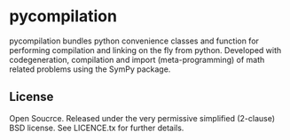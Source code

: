 pycompilation
=========

pycompilation bundles python convenience classes and function for performing compilation
and linking on the fly from python. Developed with codegeneration, compilation and
import (meta-programming) of math related problems using the SymPy package.

## License
Open Soucrce. Released under the very permissive simplified (2-clause) BSD license. See LICENCE.tx for further details.
